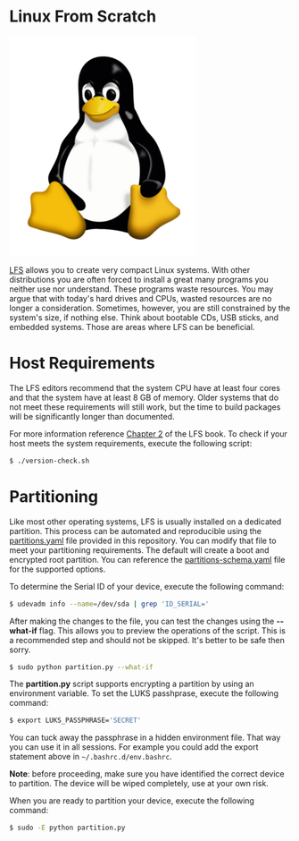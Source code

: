 # Linux From Scratch

![Linux Logo](img/linux.png)

[LFS](https://www.linuxfromscratch.org) allows you to create very compact Linux systems. With other distributions you are often forced to install a great many programs you neither use nor understand. These programs waste resources. You may argue that with today's hard drives and CPUs, wasted resources are no longer a consideration. Sometimes, however, you are still constrained by the system's size, if nothing else. Think about bootable CDs, USB sticks, and embedded systems. Those are areas where LFS can be beneficial.

# Host Requirements

The LFS editors recommend that the system CPU have at least four cores and that the system have at least 8 GB of memory. Older systems that do not meet these requirements will still work, but the time to build packages will be significantly longer than documented.

For more information reference [Chapter 2](https://tinyurl.com/lfs-ch02) of the LFS book.
To check if your host meets the system requirements, execute the following script:

```sh
$ ./version-check.sh
```

# Partitioning

Like most other operating systems, LFS is usually installed on a dedicated partition. This
process can be automated and reproducible using the [partitions.yaml](./partitions.yaml) file
provided in this repository. You can modify that file to meet your partitioning requirements.
The default will create a boot and encrypted root partition. You can reference the
[partitions-schema.yaml](./partitions-schema.yaml) file for the supported options.

To determine the Serial ID of your device, execute the following command:

```sh
$ udevadm info --name=/dev/sda | grep 'ID_SERIAL='
```

After making the changes to the file, you can test the changes using the **--what-if** flag.
This allows you to preview the operations of the script. This is a recommended step and
should not be skipped. It's better to be safe then sorry.

```sh
$ sudo python partition.py --what-if
```

The **partition.py** script supports encrypting a partition by using an environment variable.
To set the LUKS passhprase, execute the following command:

```sh
$ export LUKS_PASSPHRASE='SECRET'
```

You can tuck away the passphrase in a hidden environment file. That way you can use it in
all sessions. For example you could add the export statement above in
`~/.bashrc.d/env.bashrc`.

**Note**: before proceeding, make sure you have identified the correct device to partition.
The device will be wiped completely, use at your own risk.

When you are ready to partition your device, execute the following command:

```sh
$ sudo -E python partition.py
```
